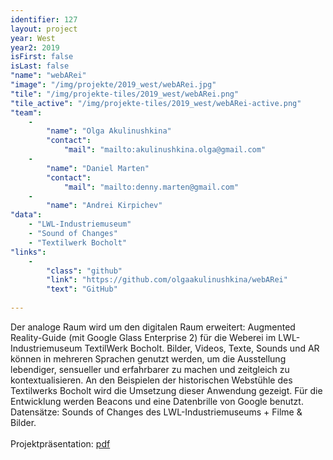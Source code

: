 ```yaml
---
identifier: 127
layout: project
year: West
year2: 2019
isFirst: false
isLast: false
"name": "webARei"
"image": "/img/projekte/2019_west/webARei.jpg"
"tile": "/img/projekte-tiles/2019_west/webARei.png"
"tile_active": "/img/projekte-tiles/2019_west/webARei-active.png"
"team":
    -
        "name": "Olga Akulinushkina"
        "contact":
            "mail": "mailto:akulinushkina.olga@gmail.com"
    -
        "name": "Daniel Marten"
        "contact":
            "mail": "mailto:denny.marten@gmail.com"
    -
        "name": "Andrei Kirpichev"
"data":
    - "LWL-Industriemuseum"
    - "Sound of Changes"
    - "Textilwerk Bocholt"
"links":
    -
        "class": "github"
        "link": "https://github.com/olgaakulinushkina/webARei"
        "text": "GitHub"
           
---
```

Der analoge Raum wird um den digitalen Raum erweitert: Augmented Reality-Guide (mit Google Glass Enterprise 2) für die Weberei im LWL-Industriemuseum TextilWerk Bocholt. Bilder, Videos, Texte, Sounds und AR können in mehreren Sprachen genutzt werden, um die Ausstellung lebendiger, sensueller und erfahrbarer zu machen und zeitgleich zu kontextualisieren. An den Beispielen der historischen Webstühle des Textilwerks Bocholt wird die Umsetzung dieser Anwendung gezeigt. Für die Entwicklung werden Beacons und eine Datenbrille von Google benutzt. Datensätze: Sounds of Changes des LWL-Industriemuseums + Filme & Bilder.<br/><br/>
Projektpräsentation: <a href="/projekte/2019_west/webARei.pdf" target="_blank">pdf</a>